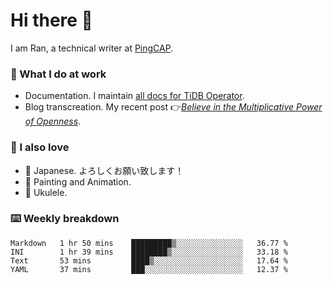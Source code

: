 # Hi there 👋

I am Ran, a technical writer at [PingCAP](https://pingcap.com/).

### 📝 What I do at work

- Documentation. I maintain [all docs for TiDB Operator](https://github.com/pingcap/docs-tidb-operator).
- Blog transcreation. My recent post 👉[*Believe in the Multiplicative Power of Openness*](https://pingcap.com/blog/believe-in-the-multiplicative-power-of-openness-open-source-community).

### 🤠 I also love

- 💬 Japanese. よろしくお願い致します！ 
- 🎨 Painting and Animation. 
- 🎸 Ukulele.

### ⌨️ Weekly breakdown

<!--START_SECTION:waka-->
```text
Markdown   1 hr 50 mins    █████████▒░░░░░░░░░░░░░░░   36.77 % 
INI        1 hr 39 mins    ████████▒░░░░░░░░░░░░░░░░   33.18 % 
Text       53 mins         ████▒░░░░░░░░░░░░░░░░░░░░   17.64 % 
YAML       37 mins         ███░░░░░░░░░░░░░░░░░░░░░░   12.37 % 
```
<!--END_SECTION:waka-->
